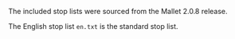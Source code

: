 The included stop lists were sourced from the Mallet 2.0.8 release.

The English stop list `en.txt` is the standard stop list.
